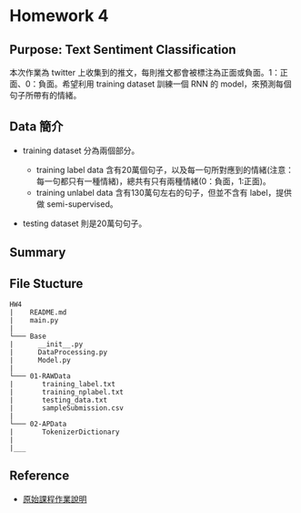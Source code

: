 # Homework 4


## Purpose: Text Sentiment Classification

本次作業為 twitter 上收集到的推文，每則推文都會被標注為正面或負面。1：正面、0：負面。希望利用 training dataset 訓練一個 RNN 的 model，來預測每個句子所帶有的情緒。


## Data 簡介
 
* training dataset 分為兩個部分。
    * training label data 含有20萬個句子，以及每一句所對應到的情緒(注意：每一句都只有一種情緒)，總共有只有兩種情緒(0：負面，1:正面)。
    * training unlabel data 含有130萬句左右的句子，但並不含有 label，提供做 semi-supervised。

* testing dataset 則是20萬句句子。


## Summary



## File Stucture

```
HW4
|    README.md
|    main.py
|
└─── Base
|      __init__.py
|      DataProcessing.py
|      Model.py
|
└─── 01-RAWData
|       training_label.txt
|       training_nplabel.txt
|       testing_data.txt
|       sampleSubmission.csv
|
└─── 02-APData
|       TokenizerDictionary
|
|___
```


## Reference

* [原始課程作業說明](https://docs.google.com/presentation/d/1HnyZowEamy8N4cUT0gY4aoRZuBTluIuoe8uYQdFxhI0/edit#slide=id.p)

